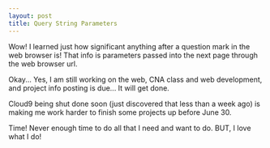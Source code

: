 ```yaml
---
layout: post
title: Query String Parameters
---
```


Wow! I learned just how significant anything after a question mark in the web browser is! That info is parameters passed
into the next page through the web browser url.

Okay... Yes, I am still working on the web, CNA class and web development, and project info posting is due... It will get done.

Cloud9 being shut done soon (just discovered that less than a week ago) is making me work harder to finish some projects up
before June 30. 

Time! Never enough time to do all that I need and want to do. BUT, I love what I do!
